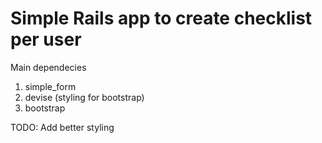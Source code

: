 # Simple Rails app to create checklist per user

Main dependecies
1. simple_form
2. devise (styling for bootstrap)
3. bootstrap

TODO: Add better styling
